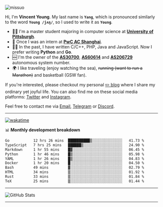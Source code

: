 <p align="left"> <img src="https://komarev.com/ghpvc/?username=missuo&label=Profile%20views&color=0e75b6&style=flat" alt="missuo" /> </p>


Hi, I'm **Vincent Young**. My last name is **`Yang`**, which is pronounced similarly to the word **`Young /jʌŋ/`**, so I used to write it as **`Young`**. 

-  👨‍🎓 I'm a master student majoring in computer science at [**University of Pittsburgh**](https://www.pitt.edu).
-  💼 Once I was an intern at **[PwC AC Shanghai](https://www.linkedin.com/company/pwc-ac-shanghai/)**.
-  👨‍💻 In the past, I have written C/C++, PHP, Java and JavaScript. Now I prefer writing **Python** and **Go**.
-  🆕 I'm the owner of the **[AS30700](https://bgp.tools/as/30700)**, **[AS60614](https://bgp.tools/as/60614)** and **[AS206729](https://bgp.tools/as/206729)** autonomous system number.
-  🌍 I like traveling (enjoy watching the sea), ~~running (want to run a Marathon)~~ and basketball (GSW fan).

If you're interested, please checkout my personal [✏️ blog](https://missuo.me/) where I share my ordinary yet joyful life. You can also find me on these social media platforms: [Twitter](https://twitter.com/m1ssuo) and [Instagram](https://www.instagram.com/missuo.me).

Feel free to contact me via <a href="mailto:i@yyt.moe">Email</a>, [Telegram](https://t.me/missuo) or [Discord](https://discordapp.com/users/missuo#7448).

-------

[![wakatime](https://wakatime.com/badge/user/c13cd961-40ca-417a-afb6-1f9ea8ac295c.svg)](https://wakatime.com/@missuo)

📊 **Monthly development breakdown**
<!--START_SECTION:waka-->

```txt
Go           12 hrs 26 mins  ██████████▒░░░░░░░░░░░░░░   41.73 %
TypeScript   7 hrs 25 mins   ██████▒░░░░░░░░░░░░░░░░░░   24.90 %
Markdown     1 hr 55 mins    █▓░░░░░░░░░░░░░░░░░░░░░░░   06.45 %
Python       1 hr 46 mins    █▒░░░░░░░░░░░░░░░░░░░░░░░   05.98 %
YAML         1 hr 26 mins    █▒░░░░░░░░░░░░░░░░░░░░░░░   04.83 %
Docker       1 hr 20 mins    █░░░░░░░░░░░░░░░░░░░░░░░░   04.50 %
Bash         49 mins         ▓░░░░░░░░░░░░░░░░░░░░░░░░   02.79 %
HTML         34 mins         ▒░░░░░░░░░░░░░░░░░░░░░░░░   01.92 %
Rust         33 mins         ▒░░░░░░░░░░░░░░░░░░░░░░░░   01.84 %
TeX          25 mins         ▒░░░░░░░░░░░░░░░░░░░░░░░░   01.44 %
```

<!--END_SECTION:waka-->

-------

![GitHub Stats](https://github-readme-stats-opal-alpha-76.vercel.app/api?username=missuo&show_icons=true&theme=transparent)

-------

